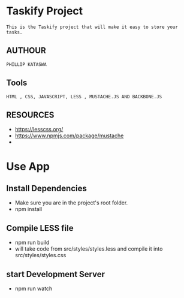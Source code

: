 # Taskify Project
    This is the Taskify project that will make it easy to store your tasks. 
## AUTHOUR
    PHILLIP KATASWA
## Tools
    HTML , CSS, JAVASCRIPT, LESS , MUSTACHE.JS AND BACKBONE.JS
## RESOURCES
- https://lesscss.org/
- https://www.npmjs.com/package/mustache
- 


# Use App
## Install Dependencies 
- Make sure you are in the project's root folder.
- npm install

## Compile LESS file 
- npm run build 
- will take code from src/styles/styles.less and compile it into src/styles/styles.css
## start Development Server 
- npm run watch

